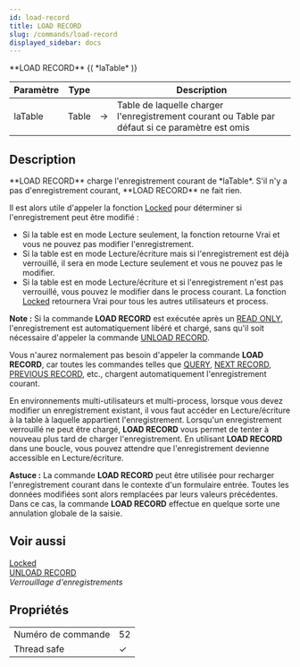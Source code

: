 ```yaml
---
id: load-record
title: LOAD RECORD
slug: /commands/load-record
displayed_sidebar: docs
---
```


<!--REF #_command_.LOAD RECORD.Syntax-->**LOAD RECORD** {( *laTable* )}<!-- END REF-->
<!--REF #_command_.LOAD RECORD.Params-->
| Paramètre | Type |  | Description |
| --- | --- | --- | --- |
| laTable | Table | &#8594;  | Table de laquelle charger l'enregistrement courant ou Table par défaut si ce paramètre est omis |

<!-- END REF-->

## Description 

<!--REF #_command_.LOAD RECORD.Summary-->**LOAD RECORD** charge l'enregistrement courant de *laTable*.<!-- END REF--> S'il n'y a pas d'enregistrement courant, **LOAD RECORD** ne fait rien.

Il est alors utile d'appeler la fonction [Locked](locked.md) pour déterminer si l'enregistrement peut être modifié :

* Si la table est en mode Lecture seulement, la fonction retourne Vrai et vous ne pouvez pas modifier l'enregistrement.
* Si la table est en mode Lecture/écriture mais si l'enregistrement est déjà verrouillé, il sera en mode Lecture seulement et vous ne pouvez pas le modifier.
* Si la table est en mode Lecture/écriture et si l'enregistrement n'est pas verrouillé, vous pouvez le modifier dans le process courant. La fonction [Locked](locked.md) retournera Vrai pour tous les autres utilisateurs et process.

**Note :** Si la commande **LOAD RECORD** est exécutée après un [READ ONLY](read-only.md), l'enregistrement est automatiquement libéré et chargé, sans qu'il soit nécessaire d'appeler la commande [UNLOAD RECORD](unload-record.md).

Vous n'aurez normalement pas besoin d'appeler la commande **LOAD RECORD**, car toutes les commandes telles que [QUERY](query.md), [NEXT RECORD](next-record.md), [PREVIOUS RECORD](previous-record.md), etc., chargent automatiquement l'enregistrement courant.

En environnements multi-utilisateurs et multi-process, lorsque vous devez modifier un enregistrement existant, il vous faut accéder en Lecture/écriture à la table à laquelle appartient l'enregistrement. Lorsqu'un enregistrement verrouillé ne peut être chargé, **LOAD RECORD** vous permet de tenter à nouveau plus tard de charger l'enregistrement. En utilisant **LOAD RECORD** dans une boucle, vous pouvez attendre que l'enregistrement devienne accessible en Lecture/écriture.

**Astuce :** La commande **LOAD RECORD** peut être utilisée pour recharger l'enregistrement courant dans le contexte d'un formulaire entrée. Toutes les données modifiées sont alors remplacées par leurs valeurs précédentes. Dans ce cas, la commande **LOAD RECORD** effectue en quelque sorte une annulation globale de la saisie. 

## Voir aussi 

[Locked](locked.md)  
[UNLOAD RECORD](unload-record.md)  
*Verrouillage d'enregistrements*  

## Propriétés

|  |  |
| --- | --- |
| Numéro de commande | 52 |
| Thread safe | &check; |


